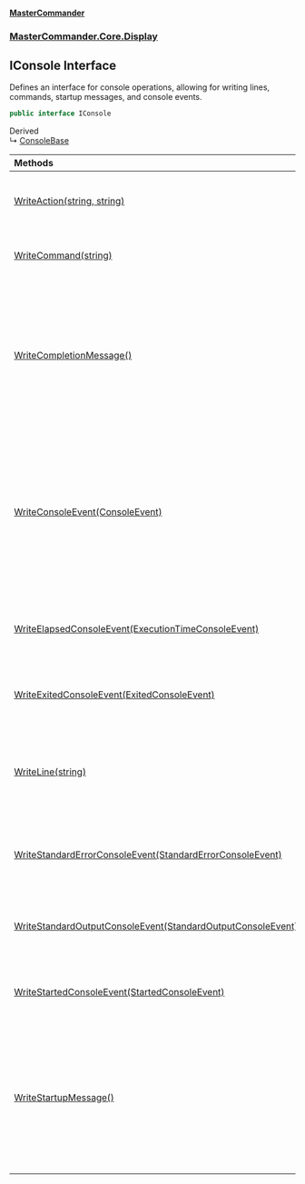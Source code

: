 #### [MasterCommander](MasterCommander.md 'MasterCommander')
### [MasterCommander.Core.Display](MasterCommander.Core.Display.md 'MasterCommander.Core.Display')

## IConsole Interface

Defines an interface for console operations, allowing for writing lines, commands, startup messages, and console events.

```csharp
public interface IConsole
```

Derived  
&#8627; [ConsoleBase](ConsoleBase.md 'MasterCommander.Core.Display.ConsoleBase')

| Methods | |
| :--- | :--- |
| [WriteAction(string, string)](IConsole.WriteAction(string,string).md 'MasterCommander.Core.Display.IConsole.WriteAction(string, string)') | Writes an action message to the console. |
| [WriteCommand(string)](IConsole.WriteCommand(string).md 'MasterCommander.Core.Display.IConsole.WriteCommand(string)') | Writes a command text to the console. |
| [WriteCompletionMessage()](IConsole.WriteCompletionMessage().md 'MasterCommander.Core.Display.IConsole.WriteCompletionMessage()') | Writes a completion message to the console. This is intended for final console output upon application completion. |
| [WriteConsoleEvent(ConsoleEvent)](IConsole.WriteConsoleEvent(ConsoleEvent).md 'MasterCommander.Core.Display.IConsole.WriteConsoleEvent(MasterCommander.Core.ConsoleEvents.ConsoleEvent)') | Writes a console event to the console. This method is designed to handle and display various types of console events. |
| [WriteElapsedConsoleEvent(ExecutionTimeConsoleEvent)](IConsole.WriteElapsedConsoleEvent(ExecutionTimeConsoleEvent).md 'MasterCommander.Core.Display.IConsole.WriteElapsedConsoleEvent(MasterCommander.Core.ConsoleEvents.ExecutionTimeConsoleEvent)') | Writes an execution time console event to the output. |
| [WriteExitedConsoleEvent(ExitedConsoleEvent)](IConsole.WriteExitedConsoleEvent(ExitedConsoleEvent).md 'MasterCommander.Core.Display.IConsole.WriteExitedConsoleEvent(MasterCommander.Core.ConsoleEvents.ExitedConsoleEvent)') | Writes an exited console event to the output. |
| [WriteLine(string)](IConsole.WriteLine(string).md 'MasterCommander.Core.Display.IConsole.WriteLine(string)') | Writes a line to the console. If the message is null, writes an empty line. |
| [WriteStandardErrorConsoleEvent(StandardErrorConsoleEvent)](IConsole.WriteStandardErrorConsoleEvent(StandardErrorConsoleEvent).md 'MasterCommander.Core.Display.IConsole.WriteStandardErrorConsoleEvent(MasterCommander.Core.ConsoleEvents.StandardErrorConsoleEvent)') | Writes a standard error console event to the output. |
| [WriteStandardOutputConsoleEvent(StandardOutputConsoleEvent)](IConsole.WriteStandardOutputConsoleEvent(StandardOutputConsoleEvent).md 'MasterCommander.Core.Display.IConsole.WriteStandardOutputConsoleEvent(MasterCommander.Core.ConsoleEvents.StandardOutputConsoleEvent)') | Writes a standard output console event to the output. |
| [WriteStartedConsoleEvent(StartedConsoleEvent)](IConsole.WriteStartedConsoleEvent(StartedConsoleEvent).md 'MasterCommander.Core.Display.IConsole.WriteStartedConsoleEvent(MasterCommander.Core.ConsoleEvents.StartedConsoleEvent)') | Writes a started console event to the output. |
| [WriteStartupMessage()](IConsole.WriteStartupMessage().md 'MasterCommander.Core.Display.IConsole.WriteStartupMessage()') | Writes a startup message to the console. This is intended for initial console output upon application start. |
